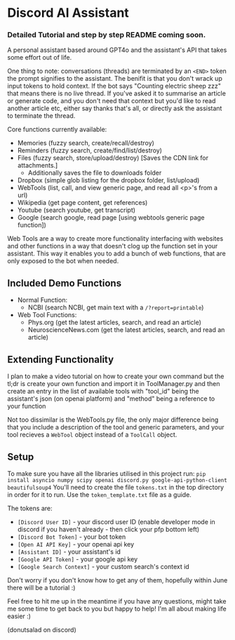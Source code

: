 # Discord AI Assistant
### Detailed Tutorial and step by step README coming soon.

A personal assistant based around GPT4o and the assistant's API that takes some effort out of life.

One thing to note: conversations (threads) are terminated by an `<END>` token the prompt signifies to the assistant.
The benifit is that you don't wrack up input tokens to hold context. If the bot says "Counting electric sheep zzz" that means there is no live thread.
If you've asked it to summarise an article or generate code, and you don't need that context but you'd like to read another article etc, either say thanks that's all, or directly ask the assistant to terminate the thread.

Core functions currently available:
 - Memories (fuzzy search, create/recall/destroy)
 - Reminders (fuzzy search, create/find/list/destroy)
 - Files (fuzzy search, store/upload/destroy) \[Saves the CDN link for attachments.\]
   - Additionally saves the file to downloads folder 
 - Dropbox (simple glob listing for the dropbox folder, list/upload)
 - WebTools (list, call, and view generic page, and read all \<p\>'s from a url)
 - Wikipedia (get page content, get references)
 - Youtube (search youtube, get transcript)
 - Google (search google, read page \[using webtools generic page function\])

Web Tools are a way to create more functionality interfacing with websites and other functions in a way that doesn't clog up the function set in your assistant.
This way it enables you to add a bunch of web functions, that are only exposed to the bot when needed.

Included Demo Functions
----
 - Normal Function:
    - NCBI (search NCBI, get main text with a `/?report=printable`)
 - Web Tool Functions:
    - Phys.org (get the latest articles, search, and read an article)
    - NeuroscienceNews.com (get the latest articles, search, and read an article)

Extending Functionality
----
I plan to make a video tutorial on how to create your own command but the tl;dr is create your own function and import it in ToolManager.py
and then create an entry in the list of available tools with "tool_id" being the assistant's json (on openai platform) and "method" being a reference to your function

Not too dissimilar is the WebTools.py file, the only major difference being that you include a description of the tool and generic parameters, and your tool recieves a `WebTool` object instead of a `ToolCall` object.


Setup
----
To make sure you have all the libraries utilised in this project run:
`pip install asyncio numpy scipy openai discord.py google-api-python-client beautifulsoup4`
You'll need to create the file `tokens.txt` in the top directory in order for it to run. Use the `token_template.txt` file as a guide.

The tokens are:
 - `[Discord User ID]` - your discord user ID (enable developer mode in discord if you haven't already - then click your pfp bottom left)
 - `[Discord Bot Token]` - your bot token
 - `[Open AI API Key]` - your openai api key
 - `[Assistant ID]` - your assistant's id
 - `[Google API Token]` - your google api key
 - `[Google Search Context]` - your custom search's context id

Don't worry if you don't know how to get any of them, hopefully within June there will be a tutorial :)

Feel free to hit me up in the meantime if you have any questions, might take me some time to get back to you but happy to help!
I'm all about making life easier :)

(donutsalad on discord)
